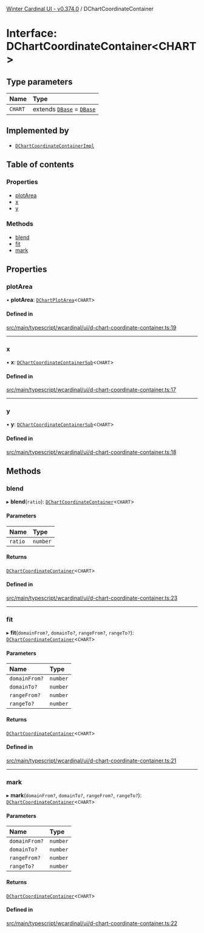 [Winter Cardinal UI - v0.374.0](../index.md) / DChartCoordinateContainer

# Interface: DChartCoordinateContainer\<CHART\>

## Type parameters

| Name | Type |
| :------ | :------ |
| `CHART` | extends [`DBase`](../classes/DBase.md) = [`DBase`](../classes/DBase.md) |

## Implemented by

- [`DChartCoordinateContainerImpl`](../classes/DChartCoordinateContainerImpl.md)

## Table of contents

### Properties

- [plotArea](DChartCoordinateContainer.md#plotarea)
- [x](DChartCoordinateContainer.md#x)
- [y](DChartCoordinateContainer.md#y)

### Methods

- [blend](DChartCoordinateContainer.md#blend)
- [fit](DChartCoordinateContainer.md#fit)
- [mark](DChartCoordinateContainer.md#mark)

## Properties

### plotArea

• **plotArea**: [`DChartPlotArea`](DChartPlotArea.md)\<`CHART`\>

#### Defined in

[src/main/typescript/wcardinal/ui/d-chart-coordinate-container.ts:19](https://github.com/winter-cardinal/winter-cardinal-ui/blob/v0.310.1/src/main/typescript/wcardinal/ui/d-chart-coordinate-container.ts#L19)

___

### x

• **x**: [`DChartCoordinateContainerSub`](DChartCoordinateContainerSub.md)\<`CHART`\>

#### Defined in

[src/main/typescript/wcardinal/ui/d-chart-coordinate-container.ts:17](https://github.com/winter-cardinal/winter-cardinal-ui/blob/v0.310.1/src/main/typescript/wcardinal/ui/d-chart-coordinate-container.ts#L17)

___

### y

• **y**: [`DChartCoordinateContainerSub`](DChartCoordinateContainerSub.md)\<`CHART`\>

#### Defined in

[src/main/typescript/wcardinal/ui/d-chart-coordinate-container.ts:18](https://github.com/winter-cardinal/winter-cardinal-ui/blob/v0.310.1/src/main/typescript/wcardinal/ui/d-chart-coordinate-container.ts#L18)

## Methods

### blend

▸ **blend**(`ratio`): [`DChartCoordinateContainer`](DChartCoordinateContainer.md)\<`CHART`\>

#### Parameters

| Name | Type |
| :------ | :------ |
| `ratio` | `number` |

#### Returns

[`DChartCoordinateContainer`](DChartCoordinateContainer.md)\<`CHART`\>

#### Defined in

[src/main/typescript/wcardinal/ui/d-chart-coordinate-container.ts:23](https://github.com/winter-cardinal/winter-cardinal-ui/blob/v0.310.1/src/main/typescript/wcardinal/ui/d-chart-coordinate-container.ts#L23)

___

### fit

▸ **fit**(`domainFrom?`, `domainTo?`, `rangeFrom?`, `rangeTo?`): [`DChartCoordinateContainer`](DChartCoordinateContainer.md)\<`CHART`\>

#### Parameters

| Name | Type |
| :------ | :------ |
| `domainFrom?` | `number` |
| `domainTo?` | `number` |
| `rangeFrom?` | `number` |
| `rangeTo?` | `number` |

#### Returns

[`DChartCoordinateContainer`](DChartCoordinateContainer.md)\<`CHART`\>

#### Defined in

[src/main/typescript/wcardinal/ui/d-chart-coordinate-container.ts:21](https://github.com/winter-cardinal/winter-cardinal-ui/blob/v0.310.1/src/main/typescript/wcardinal/ui/d-chart-coordinate-container.ts#L21)

___

### mark

▸ **mark**(`domainFrom?`, `domainTo?`, `rangeFrom?`, `rangeTo?`): [`DChartCoordinateContainer`](DChartCoordinateContainer.md)\<`CHART`\>

#### Parameters

| Name | Type |
| :------ | :------ |
| `domainFrom?` | `number` |
| `domainTo?` | `number` |
| `rangeFrom?` | `number` |
| `rangeTo?` | `number` |

#### Returns

[`DChartCoordinateContainer`](DChartCoordinateContainer.md)\<`CHART`\>

#### Defined in

[src/main/typescript/wcardinal/ui/d-chart-coordinate-container.ts:22](https://github.com/winter-cardinal/winter-cardinal-ui/blob/v0.310.1/src/main/typescript/wcardinal/ui/d-chart-coordinate-container.ts#L22)
